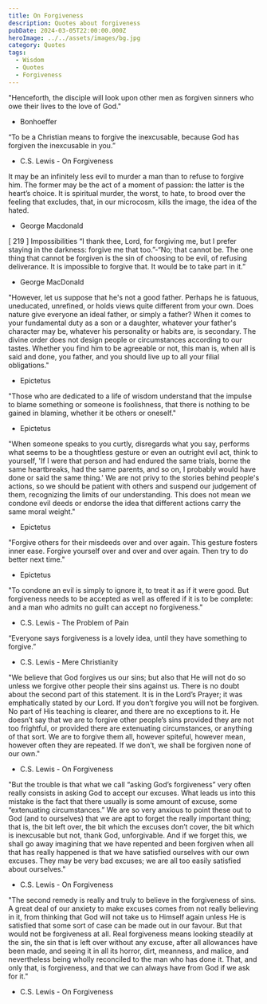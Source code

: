 ```yaml
---
title: On Forgiveness
description: Quotes about forgiveness
pubDate: 2024-03-05T22:00:00.000Z
heroImage: ../../assets/images/bg.jpg
category: Quotes
tags:
  - Wisdom
  - Quotes
  - Forgiveness
---
```


"Henceforth, the disciple will look upon other men as forgiven sinners who owe their lives to the love of God." 
- Bonhoeffer

“To be a Christian means to forgive the inexcusable, because God has forgiven the inexcusable in you.”
- C.S. Lewis - On Forgiveness

It may be an infinitely less evil to murder a man than to refuse to forgive him. The former may be the act of a moment of passion: the latter is the heart’s choice. It is spiritual murder, the worst, to hate, to brood over the feeling that excludes, that, in our microcosm, kills the image, the idea of the hated.
- George Macdonald

\[ 219 \] Impossibilities
“I thank thee, Lord, for forgiving me, but I prefer staying in the darkness: forgive me that too.”-“No; that cannot be. The one thing that cannot be forgiven is the sin of choosing to be evil, of refusing deliverance. It is impossible to forgive that. It would be to take part in it.”
- George MacDonald

"However, let us suppose that he's not a good father. Perhaps he is fatuous, uneducated, unrefined, or holds views quite different from your own. Does nature give everyone an ideal father, or simply a father? When it comes to your fundamental duty as a son or a daughter, whatever your father's character may be, whatever his personality or habits are, is secondary. The divine order does not design people or circumstances according to our tastes. Whether you find him to be agreeable or not, this man is, when all is said and done, you father, and you should live up to all your filial obligations."
- Epictetus 

"Those who are dedicated to a life of wisdom understand that the impulse to blame something or someone is foolishness, that there is nothing to be gained in blaming, whether it be others or oneself."
- Epictetus 

"When someone speaks to  you curtly, disregards what you say, performs what seems to be a thoughtless gesture or even an outright evil act, think to yourself, 'If I were that person and had endured the same trials, borne the same heartbreaks, had the same parents, and so on, I probably would have done or said the same thing.' We are not privy to the stories behind people's actions, so we should be patient with others and suspend our judgement of them, recognizing the limits of our understanding. This does not mean we condone evil deeds or endorse the idea that different actions carry the same moral weight."
- Epictetus

"Forgive others for their misdeeds over and over again. This gesture fosters inner ease. Forgive yourself over and over and over again. Then try to do better next time."
- Epictetus

"To condone an evil is simply to ignore it, to treat it as if it were good. But forgiveness needs to be accepted as well as offered if it is to be complete: and a man who admits no guilt can accept no forgiveness."
- C.S. Lewis - The Problem of Pain

“Everyone says forgiveness is a lovely idea, until they have something to forgive.”
- C.S. Lewis - Mere Christianity

"We believe that God forgives us our sins; but also that He will not do so unless we forgive other people their sins against us. There is no doubt about the second part of this statement. It is in the Lord’s Prayer; it was emphatically stated by our Lord. If you don’t forgive you will not be forgiven. No part of His teaching is clearer, and there are no exceptions to it. He doesn’t say that we are to forgive other people’s sins provided they are not too frightful, or provided there are extenuating circumstances, or anything of that sort. We are to forgive them all, however spiteful, however mean, however often they are repeated. If we don’t, we shall be forgiven none of our own."
- C.S. Lewis - On Forgiveness

"But the trouble is that what we call “asking God’s forgiveness” very often really consists in asking God to accept our excuses. What leads us into this mistake is the fact that there usually is some amount of excuse, some “extenuating circumstances.” We are so very anxious to point these out to God (and to ourselves) that we are apt to forget the really important thing; that is, the bit left over, the bit which the excuses don’t cover, the bit which is inexcusable but not, thank God, unforgivable. And if we forget this, we shall go away imagining that we have repented and been forgiven when all that has really happened is that we have satisfied ourselves with our own excuses. They may be very bad excuses; we are all too easily satisfied about ourselves."
- C.S. Lewis - On Forgiveness

"The second remedy is really and truly to believe in the forgiveness of sins. A great deal of our anxiety to make excuses comes from not really believing in it, from thinking that God will not take us to Himself again unless He is satisfied that some sort of case can be made out in our favour. But that would not be forgiveness at all. Real forgiveness means looking steadily at the sin, the sin that is left over without any excuse, after all allowances have been made, and seeing it in all its horror, dirt, meanness, and malice, and nevertheless being wholly reconciled to the man who has done it. That, and only that, is forgiveness, and that we can always have from God if we ask for it."
- C.S. Lewis - On Forgiveness


